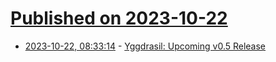 # [Published on 2023-10-22](index.md)

* [2023-10-22, 08:33:14](https://lobste.rs/s/yar379/yggdrasil_upcoming_v0_5_release) - [Yggdrasil: Upcoming v0.5 Release](https://yggdrasil-network.github.io/2023/10/22/upcoming-v05-release.html)
